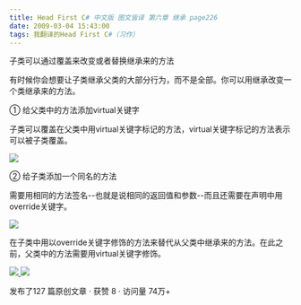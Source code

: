 ```yaml
---
title: Head First C# 中文版 图文皆译 第六章 继承 page226
date: 2009-03-04 15:43:00
tags: 我翻译的Head First C#（习作）
---
```

子类可以通过覆盖来改变或者替换继承来的方法

有时候你会想要让子类继承父类的大部分行为，而不是全部。你可以用继承改变一个类继承来的方法。

①  给父类中的方法添加virtual关键字

子类可以覆盖在父类中用virtual关键字标记的方法，virtual关键字标记的方法表示可以被子类覆盖。

![](https://p-blog.csdn.net/images/p_blog_csdn_net/cuipengfei1/EntryImages/20090304/2009-03-04_13-03-08.jpg)

②  给子类添加一个同名的方法

需要用相同的方法签名--也就是说相同的返回值和参数--而且还需要在声明中用override关键字。

![](https://p-blog.csdn.net/images/p_blog_csdn_net/cuipengfei1/EntryImages/20090304/2009-03-04_13-06-57.jpg)

在子类中用以override关键字修饰的方法来替代从父类中继承来的方法。在此之前，父类中的方法需要用virtual关键字修饰。



[ ![](https://profile.csdnimg.cn/5/2/5/3_cuipengfei1)
![](https://g.csdnimg.cn/static/user-reg-year/1x/11.png)
](https://blog.csdn.net/cuipengfei1)



发布了127 篇原创文章  ·  获赞 8  ·  访问量 74万+

